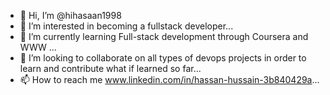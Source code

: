 - 👋 Hi, I’m @hihasaan1998
- 👀 I’m interested in becoming a fullstack developer...
- 🌱 I’m currently learning Full-stack development through Coursera and WWW ...
- 💞️ I’m looking to collaborate on all types of devops projects in order to learn and contribute what if learned so far...
- 📫 How to reach me www.linkedin.com/in/hassan-hussain-3b840429a...

<!---
hihasaan1998/hihasaan1998 is a ✨ special ✨ repository because its `README.md` (this file) appears on your GitHub profile.
You can click the Preview link to take a look at your changes.
--->
